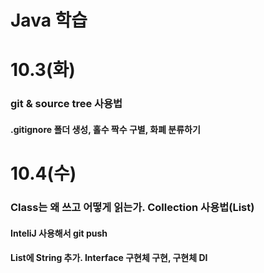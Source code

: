 # Java 학습

# 10.3(화)
### git & source tree 사용법
#### .gitignore 폴더 생성, 홀수 짝수 구별, 화폐 분류하기

# 10.4(수)
### Class는 왜 쓰고 어떻게 읽는가. Collection 사용법(List) 
#### InteliJ 사용해서 git push
#### List에 String 추가. Interface 구현체 구현, 구현체 DI
